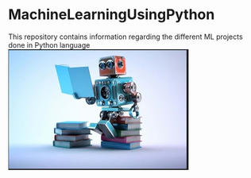 # MachineLearningUsingPython
This repository contains information regarding the different ML projects done in Python language
![image.png](tt/ProfilePic2.jpg)
